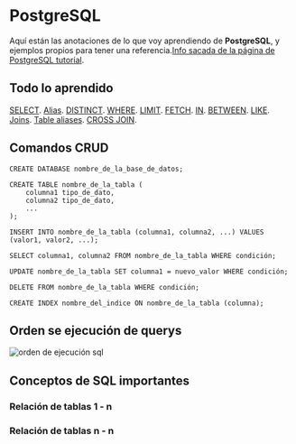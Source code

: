 # PostgreSQL
Aquí están las anotaciones de lo que voy aprendiendo de **PostgreSQL**, y ejemplos propios para tener una referencia.[Info sacada de la página de PostgreSQL tutorial](https://www.postgresqltutorial.com/postgresql-tutorial).

## Todo lo aprendido
[SELECT](https://www.postgresqltutorial.com/postgresql-tutorial/postgresql-select/).
[Alias](https://www.postgresqltutorial.com/postgresql-tutorial/postgresql-column-alias/).
[DISTINCT](https://www.postgresqltutorial.com/postgresql-tutorial/postgresql-select-distinct/).
[WHERE](https://www.postgresqltutorial.com/postgresql-tutorial/postgresql-where/).
[LIMIT](https://www.postgresqltutorial.com/postgresql-tutorial/postgresql-limit/).
[FETCH](https://www.postgresqltutorial.com/postgresql-tutorial/postgresql-fetch/).
[IN](https://www.postgresqltutorial.com/postgresql-tutorial/postgresql-in/).
[BETWEEN](https://www.postgresqltutorial.comrpostgresql-tutorial/postgresql-between/).
[LIKE](https://www.postgresqltutorial.com/postgresql-tutorial/postgresql-like/).
[Joins](https://www.postgresqltutorial.com/postgresql-tutorial/postgresql-joins/).
[Table aliases](https://www.postgresqltutorial.com/postgresql-tutorial/postgresql-alias/).
[CROSS JOIN](https://www.postgresqltutorial.com/postgresql-tutorial/postgresql-cross-join/).

## Comandos CRUD

```PostgreSQL
CREATE DATABASE nombre_de_la_base_de_datos;
```

```PostgreSQL
CREATE TABLE nombre_de_la_tabla (
    columna1 tipo_de_dato,
    columna2 tipo_de_dato,
    ...
);
```

```PostgreSQL
INSERT INTO nombre_de_la_tabla (columna1, columna2, ...) VALUES (valor1, valor2, ...);
```

```PostgreSQL
SELECT columna1, columna2 FROM nombre_de_la_tabla WHERE condición;
```

```PostgreSQL
UPDATE nombre_de_la_tabla SET columna1 = nuevo_valor WHERE condición;
```

```PostgreSQL
DELETE FROM nombre_de_la_tabla WHERE condición;
```

```PostgreSQL
CREATE INDEX nombre_del_indice ON nombre_de_la_tabla (columna);
```

## Orden se ejecución de querys
![orden de ejecución sql](https://www.postgresqltutorial.com/wp-content/uploads/2020/07/PostgreSQL-GROUP-BY-1.png)

## Conceptos de SQL importantes

### Relación de tablas 1 - n
### Relación de tablas n - n
